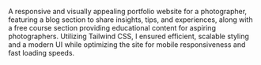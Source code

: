 A responsive and visually appealing portfolio website for a photographer, featuring a blog section to share insights, tips, and experiences, along with a free course section providing educational content for aspiring photographers. Utilizing Tailwind CSS, I ensured efficient, scalable styling and a modern UI while optimizing the site for mobile responsiveness and fast loading speeds.
